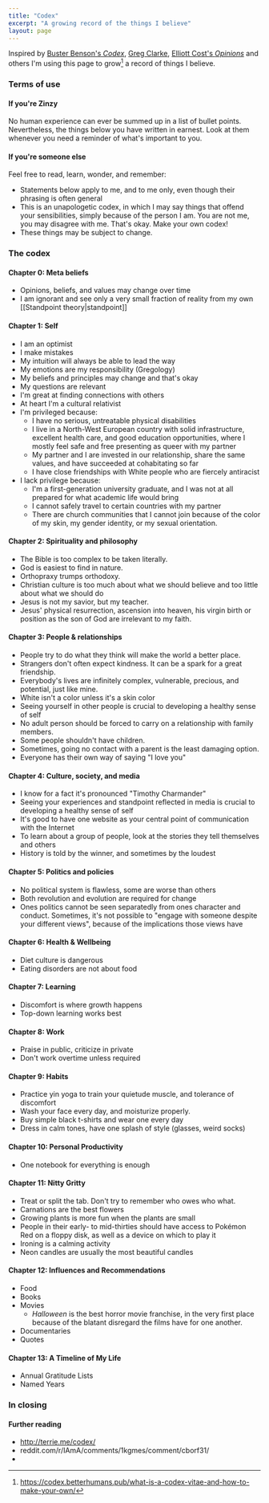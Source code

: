 ```yaml
---
title: "Codex"
excerpt: "A growing record of the things I believe"
layout: page
---
```

Inspired by [Buster Benson's _Codex_](https://busterbenson.com/beliefs/), [Greg Clarke](https://gregology.net/codex/), [Elliott Cost's _Opinions_](http://web.archive.org/web/20220123045740/https://elliott.computer/pages/opinion) and others I'm using this page to grow[^1] a record of things I believe.

### Terms of use

#### If you're Zinzy
No human experience can ever be summed up in a list of bullet points. Nevertheless, the things below you have written in earnest. Look at them whenever you need a reminder of what's important to you.

#### If you're someone else
Feel free to read, learn, wonder, and remember:
- Statements below apply to me, and to me only, even though their phrasing is often general
- This is an unapologetic codex, in which I may say things that offend your sensibilities, simply because of the person I am. You are not me, you may disagree with me. That's okay. Make your own codex!
- These things may be subject to change. 

### The codex

#### Chapter 0: Meta beliefs
- Opinions, beliefs, and values may change over time
- I am ignorant and see only a very small fraction of reality from my own [[Standpoint theory|standpoint]]

#### Chapter 1: Self
- I am an optimist
- I make mistakes 
- My intuition will always be able to lead the way
- My emotions are my responsibility (Gregology)
- My beliefs and principles may change and that's okay 
- My questions are relevant
- I'm great at finding connections with others 
- At heart I'm a cultural relativist
- I'm privileged because:
	- I have no serious, untreatable physical disabilities 
	- I live in a North-West European country with solid infrastructure, excellent health care, and good education opportunities, where I mostly feel safe and free presenting as queer with my partner
	- My partner and I are invested in our relationship, share the same values, and have succeeded at cohabitating so far
	- I have close friendships with White people who are fiercely antiracist
- I lack privilege because:
	- I'm a first-generation university graduate, and I was not at all prepared for what academic life would bring
	- I cannot safely travel to certain countries with my partner
	- There are church communities that I cannot join because of the color of my skin, my gender identity, or my sexual orientation.

#### Chapter 2: Spirituality and philosophy
- The Bible is too complex to be taken literally.
- God is easiest to find in nature.
- Orthopraxy trumps orthodoxy.
- Christian culture is too much about what we should believe and too little about what we should do
- Jesus is not my savior, but my teacher.
- Jesus' physical resurrection, ascension into heaven, his virgin birth or position as the son of God are irrelevant to my faith.

#### Chapter 3: People & relationships
- People try to do what they think will make the world a better place.
- Strangers don't often expect kindness. It can be a spark for a great friendship.
- Everybody's lives are infinitely complex, vulnerable, precious, and potential, just like mine.
- White isn't a color unless it's a skin color
- Seeing yourself in other people is crucial to developing a healthy sense of self
- No adult person should be forced to carry on a relationship with family members. 
- Some people shouldn't have children.
- Sometimes, going no contact with a parent is the least damaging option.
- Everyone has their own way of saying "I love you"

#### Chapter 4: Culture, society, and media
- I know for a fact it's pronounced "Timothy Charmander"
- Seeing your experiences and standpoint reflected in media is crucial to developing a healthy sense of self
- It's good to have one website as your central point of communication with the Internet
- To learn about a group of people, look at the stories they tell themselves and others
- History is told by the winner, and sometimes by the loudest

#### Chapter 5: Politics and policies
- No political system is flawless, some are worse than others
- Both revolution and evolution are required for change
- Ones politics cannot be seen separatedly from ones character and conduct. Sometimes, it's not possible to "engage with someone despite your different views", because of the implications those views have

#### Chapter 6: Health & Wellbeing
- Diet culture is dangerous
- Eating disorders are not about food

#### Chapter 7: Learning
- Discomfort is where growth happens
- Top-down learning works best

#### Chapter 8: Work
- Praise in public, criticize in private
- Don't work overtime unless required

#### Chapter 9: Habits
- Practice yin yoga to train your quietude muscle, and tolerance of discomfort 
- Wash your face every day, and moisturize properly. 
- Buy simple black t-shirts and wear one every day
- Dress in calm tones, have one splash of style (glasses, weird socks)

#### Chapter 10: Personal Productivity
- One notebook for everything is enough
 
#### Chapter 11: Nitty Gritty
- Treat or split the tab. Don't try to remember who owes who what.  
- Carnations are the best flowers
- Growing plants is more fun when the plants are small
- People in their early- to mid-thirties should have access to Pokémon Red on a floppy disk, as well as a device on which to play it
- Ironing is a calming activity
- Neon candles are usually the most beautiful candles  

#### Chapter 12: Influences and Recommendations
-   Food
-   Books
-   Movies
	- _Halloween_ is the best horror movie franchise, in the very first place because of the blatant disregard the films have for one another. 
-   Documentaries
-   Quotes

#### Chapter 13: A Timeline of My Life
-   Annual Gratitude Lists
-   Named Years

### In closing

#### Further reading 
- http://terrie.me/codex/
- reddit.com/r/IAmA/comments/1kgmes/comment/cborf31/
- 


[^1]: https://codex.betterhumans.pub/what-is-a-codex-vitae-and-how-to-make-your-own/

